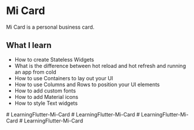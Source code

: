 
# Mi Card


Mi Card is a personal business card.  
## What I learn

* How to create Stateless Widgets
* What is the difference between hot reload and hot refresh and running an app from cold
* How to use Containers to lay out your UI
* How to use Columns and Rows to position your UI elements
* How to add custom fonts
* How to add Material icons
* How to style Text widgets





#   L e a r n i n g F l u t t e r - M i - C a r d  
 #   L e a r n i n g F l u t t e r - M i - C a r d  
 #   L e a r n i n g F l u t t e r - M i - C a r d  
 #   L e a r n i n g F l u t t e r - M i - C a r d  
 
